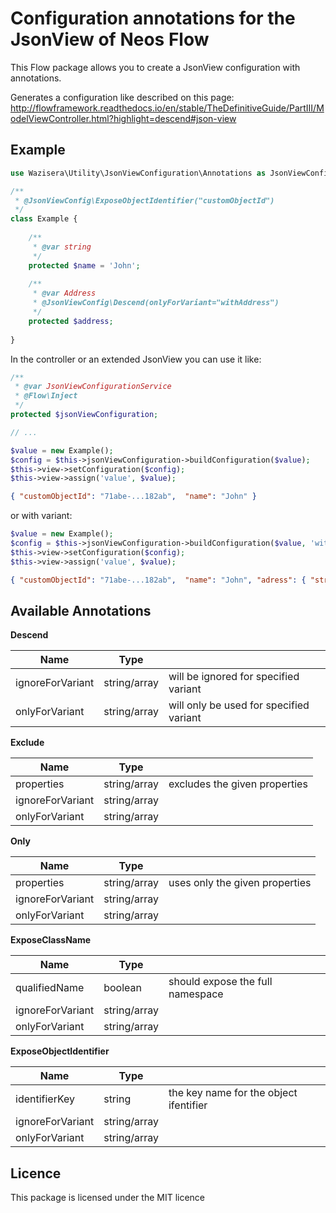 # Configuration annotations for the JsonView of Neos Flow

This Flow package allows you to create a JsonView configuration with annotations.

Generates a configuration like described on this page:
http://flowframework.readthedocs.io/en/stable/TheDefinitiveGuide/PartIII/ModelViewController.html?highlight=descend#json-view

## Example

```php
use Wazisera\Utility\JsonViewConfiguration\Annotations as JsonViewConfig;

/**
 * @JsonViewConfig\ExposeObjectIdentifier("customObjectId")
 */
class Example {
    
    /**
     * @var string
     */
    protected $name = 'John';
    
    /**
     * @var Address
     * @JsonViewConfig\Descend(onlyForVariant="withAddress")
     */
    protected $address;
    
}
```

In the controller or an extended JsonView you can use it like:
```php
/**
 * @var JsonViewConfigurationService
 * @Flow\Inject
 */
protected $jsonViewConfiguration;

// ...

$value = new Example();
$config = $this->jsonViewConfiguration->buildConfiguration($value);
$this->view->setConfiguration($config);
$this->view->assign('value', $value);
```
```json
{ "customObjectId": "71abe-...182ab",  "name": "John" }
```

or with variant:

```php
$value = new Example();
$config = $this->jsonViewConfiguration->buildConfiguration($value, 'withAddress');
$this->view->setConfiguration($config);
$this->view->assign('value', $value);
```
```json
{ "customObjectId": "71abe-...182ab",  "name": "John", "adress": { "street": "...", "city": "..." } }
```


## Available Annotations

**Descend**
 
| Name | Type | |
|------|------|---|
| ignoreForVariant | string/array | will be ignored for specified variant |
| onlyForVariant | string/array | will only be used for specified variant |

**Exclude**
 
| Name | Type | |
|------|------|---|
| properties | string/array | excludes the given properties |
| ignoreForVariant | string/array |  |
| onlyForVariant | string/array |  |

**Only**
 
| Name | Type | |
|------|------|---|
| properties | string/array |  uses only the given properties  |
| ignoreForVariant | string/array |  |
| onlyForVariant | string/array |  |

**ExposeClassName**
 
| Name | Type | |
|------|------|---|
| qualifiedName | boolean |  should expose the full namespace  |
| ignoreForVariant | string/array |  |
| onlyForVariant | string/array |  |

**ExposeObjectIdentifier**
 
| Name | Type | |
|------|------|---|
| identifierKey | string |  the key name for the object ifentifier  |
| ignoreForVariant | string/array |  |
| onlyForVariant | string/array |  |


## Licence

This package is licensed under the MIT licence
